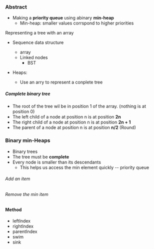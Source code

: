 ### Abstract

* Making a **priority queue** using abinary **min-heap**
  * Min-heap: smaller values corrspond to higher priorities

Representing a tree with an array

* Sequence data structure
  * array
  * Linked nodes
    * BST

* Heaps:
  * Use an arry to represent a conplete tree

##### Complete binary tree

* The root of the tree wil be in position 1 of the array. (nothing is at position 0)
* The left child of a node at position n is at position **2n**
* The right child of a node at position n is at position **2n + 1**
* The parent of a node at position n is at position **n/2** (Round)



### Binary min-Heaps

* Binary trees
* The tree must be **complete**
* Every node is smaller than its descendants
  * This helps us access the min element quickly -- priority queue

###### Add an item

###### Remove the min item

#### Method

- leftIndex
- rightIndex
- parentIndex
- swim
- sink